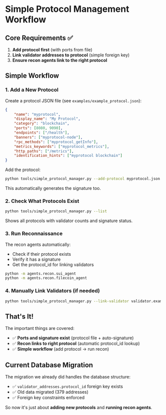 # Simple Protocol Management Workflow

## Core Requirements ✅

1. **Add protocol first** (with ports from file)
2. **Link validator addresses to protocol** (simple foreign key)  
3. **Ensure recon agents link to the right protocol**

## Simple Workflow

### 1. Add a New Protocol

Create a protocol JSON file (see `examples/example_protocol.json`):

```json
{
    "name": "myprotocol", 
    "display_name": "My Protocol",
    "category": "blockchain",
    "ports": [8080, 9090],
    "endpoints": ["/health"],
    "banners": ["myprotocol-node"],
    "rpc_methods": ["myprotocol_getInfo"],
    "metrics_keywords": ["myprotocol_metrics"], 
    "http_paths": ["/metrics"],
    "identification_hints": ["myprotocol blockchain"]
}
```

Add the protocol:
```bash
python tools/simple_protocol_manager.py --add-protocol myprotocol.json
```

This automatically generates the signature too.

### 2. Check What Protocols Exist

```bash
python tools/simple_protocol_manager.py --list
```

Shows all protocols with validator counts and signature status.

### 3. Run Reconnaissance  

The recon agents automatically:
- Check if their protocol exists
- Verify it has a signature  
- Get the protocol_id for linking validators

```bash
python -m agents.recon.sui_agent
python -m agents.recon.filecoin_agent  
```

### 4. Manually Link Validators (if needed)

```bash
python tools/simple_protocol_manager.py --link-validator validator.example.com myprotocol
```

## That's It! 

The important things are covered:
- ✅ **Ports and signature exist** (protocol file + auto-signature)
- ✅ **Recon links to right protocol** (automatic protocol_id lookup)
- ✅ **Simple workflow** (add protocol → run recon)

## Current Database Migration

The migration we already did handles the database structure:
- ✅ `validator_addresses.protocol_id` foreign key exists
- ✅ Old data migrated (379 addresses)
- ✅ Foreign key constraints enforced

So now it's just about **adding new protocols** and **running recon agents**.
